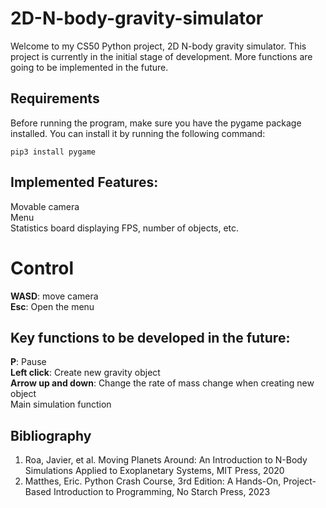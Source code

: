 # 2D-N-body-gravity-simulator
Welcome to my CS50 Python project, 2D N-body gravity simulator. This project is currently in the initial stage of development. More functions are going to be implemented in the future.

## Requirements
Before running the program, make sure you have the pygame package installed. You can install it by running the following command:
```
pip3 install pygame
```

## Implemented Features:
Movable camera\
Menu\
Statistics board displaying FPS, number of objects, etc.

# Control
**WASD**: move camera\
**Esc**: Open the menu 

## Key functions to be developed in the future:
**P**: Pause\
**Left click**: Create new gravity object\
**Arrow up and down**: Change the rate of mass change when creating new object\
Main simulation function

## Bibliography
1. Roa, Javier, et al. Moving Planets Around: An Introduction to N-Body Simulations Applied to Exoplanetary Systems, MIT Press, 2020
2. Matthes, Eric. Python Crash Course, 3rd Edition: A Hands-On, Project-Based Introduction to Programming, No Starch Press, 2023